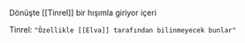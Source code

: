 Dönüşte [[Tinrel]] bir hışımla giriyor içeri  
  
Tinrel: `"Özellikle [[Elva]] tarafından bilinmeyecek bunlar"`